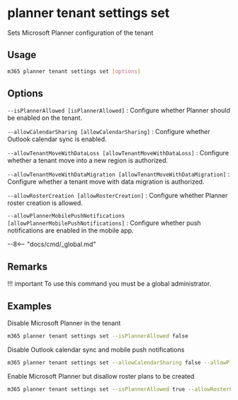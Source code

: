 # planner tenant settings set

Sets Microsoft Planner configuration of the tenant

## Usage

```sh
m365 planner tenant settings set [options]
```

## Options

`--isPlannerAllowed [isPlannerAllowed]`
: Configure whether Planner should be enabled on the tenant.

`--allowCalendarSharing [allowCalendarSharing]`
: Configure whether Outlook calendar sync is enabled.

`--allowTenantMoveWithDataLoss [allowTenantMoveWithDataLoss]`
: Configure whether a tenant move into a new region is authorized.

`--allowTenantMoveWithDataMigration [allowTenantMoveWithDataMigration]`
: Configure whether a tenant move with data migration is authorized.

`--allowRosterCreation [allowRosterCreation]`
: Configure whether Planner roster creation is allowed.

`--allowPlannerMobilePushNotifications [allowPlannerMobilePushNotifications]`
: Configure whether push notifications are enabled in the mobile app.

--8<-- "docs/cmd/_global.md"

## Remarks

!!! important
    To use this command you must be a global administrator.

## Examples

Disable Microsoft Planner in the tenant

```sh
m365 planner tenant settings set --isPlannerAllowed false
```

Disable Outlook calendar sync and mobile push notifications

```sh
m365 planner tenant settings set --allowCalendarSharing false --allowPlannerMobilePushNotifications false
```

Enable Microsoft Planner but disallow roster plans to be created

```sh
m365 planner tenant settings set --isPlannerAllowed true --allowRosterCreation false
```
